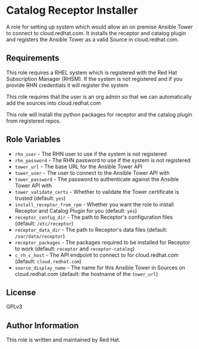 Catalog Receptor Installer
============================

A role for setting up system which would allow an on premise Ansible Tower to connect to cloud.redhat.com. It installs the receptor and catalog plugin and registers the Ansible Tower as a valid Source in cloud.redhat.com.

Requirements
------------

This role requires a RHEL system which is registered with the Red Hat Subscription Manager (RHSM).
If the system is not registered and if you provide RHN credentials it will register the system

This role requires that the user is an org admin so that we can automatically
add the sources into cloud.redhat.com

This role will install the python packages for receptor and the catalog plugin from registered repos.

Role Variables
--------------

* `rhn_user` - The RHN user to use if the system is not registered 
* `rhn_password` - The RHN password to use if the system is not registered 
* `tower_url` - The base URL for the Ansible Tower API
* `tower_user` - The user to connect to the Ansible Tower API with
* `tower_password` - The password to authenticate against the  Ansible Tower API with
* `tower_validate_certs` - Whether to validate the Tower certificate is trusted (default: `yes`)
* `install_receptor_from_rpm` - Whether you want the role to install Receptor and Catalog Plugin for you (default: `yes`)
* `receptor_config_dir` - The path to Receptor's configuration files (default: `/etc/receptor`)
* `receptor_data_dir` - The path to Receptor's data files (default: `/var/data/receptor`)
* `receptor_packages` - The packages required to be installed for Receptor to work (default: `receptor` and `receptor-catalog`)
* `c_rh_c_host` - The API endpoint to connect to for cloud.redhat.com (default: `cloud.redhat.com`)
* `source_display_name` - The name for this Ansible Tower in Sources on cloud.redhat.com (default: the hostname of the `tower_url`)

License
-------

GPLv3

Author Information
------------------

This role is written and maintained by Red Hat.
